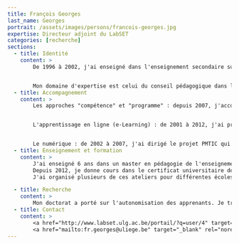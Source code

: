 ```yaml
---
title: François Georges
last_name: Georges
portrait: /assets/images/persons/francois-georges.jpg
expertise: Directeur adjoint du LabSET
categories: [recherche]
sections:
  - title: Identité
    content: >
        De 1996 à 2002, j'ai enseigné dans l'enseignement secondaire supérieur. En 1998, j'ai intégré à temps partiel le Service de Technologie de l'Education de l'Université de Liège (ULg). En 2001, j'ai pris part à la création du LabSET. J'y assume depuis 2007 la codirection avec Marianne Poumay. J'interviens dans la planification des projets, la régulation et le reporting.


        Mon domaine d'expertise est celui du conseil pédagogique dans les champs de l'enseignement supérieur et de la formation d'adultes.
  - title: Accompagnement
    content: >
        Les approches "compétence" et "programme" : depuis 2007, j'accompagne des équipes dans la construction et la réforme de cursus en présentiel et/ou en ligne. J'interviens dans la conception de référentiels de compétences et dans le déploiement d'activités de développement et d'évaluation de compétences. Je prends part à l'évaluation qualité de dispositifs de formation. Je mène mes activités d'accompagnement en Belgique (FSE Formadis, FSE Formaweb, CDVC) et à l'étranger (Tempus ADIP, Tempus DEMETER).


        L'apprentissage en ligne (e-Learning) : de 2001 à 2012, j'ai pris part au déploiement de l'apprentissage en ligne au sein de l'Université de Liège (création du campus virtuel) et auprès des organismes wallons d'insertion socioprofessionnelle (FSE Formadis et FSE Formaweb). De 2012 à 2016, j'ai accompagné des enseignants tunisiens dans la conception et le portage en ligne d'un master en développement territorial durable (Tempus DEMETER).


        Le numérique : de 2002 à 2007, j'ai dirigé le projet PMTIC qui a pour objet l'initiation aux TIC de demandeurs d'emploi faiblement scolarisés afin de soutenir leur inclusion sociale et professionnelle. Depuis 2005, je participe aux travaux du comité de suivi du projet.
  - title: Enseignement et formation
    content: >
        J'ai enseigné 6 ans dans un master en pédagogie de l'enseignement supérieur.
        Depuis 2012, je donne cours dans le certificat universitaire de formation de formateurs d'adultes en milieu associatif (CERTICA, FSE PROFA). J'y anime notamment des ateliers sur les compétences, l'alignement pédagogique, l'autorégulation, la motivation, l'apprentissage en profondeur, la pédagogie du projet, le portfolio et les cartes conceptuelles.
        J'ai organisé plusieurs de ces ateliers pour différentes écoles et universités :  Centre de Formation Universitaire en Apprentissage, Telecom Ecole de Management, Université de Bourgogne (IREDU), Université de Lorraine (ESPE), Université de Lyon (ENTPE), Université Paris Diderot, Université Paris-Est.

  - title: Recherche
    content: >
        Mon doctorat a porté sur l'autonomisation des apprenants. Je travaille pour le moment sur le portfolio et plus particulièrement sur les conditions de sélection et valorisation de preuves de développement de compétences. Je rassemble plus largement des données sur les méthodologies de soutien au déploiement des approches "compétence" et "programme". Je m'initie au concept de résilience dans et par la formation.   
  - title: Contact
    content: >
        <a href="http://www.labset.ulg.ac.be/portail/?q=user/4" target="_blank" rel="noreferrer">Site</a> –
        <a href="mailto:fr.georges@uliege.be" target="_blank" rel="noreferrer">Mail</a>
---
```

